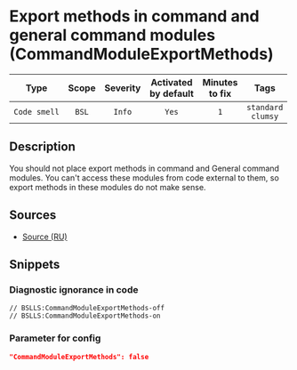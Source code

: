 # Export methods in command and general command modules (CommandModuleExportMethods)

|      Type      |    Scope    |     Severity     |    Activated<br>by default    |    Minutes<br>to fix    |             Tags             |
|:-------------:|:-----------------------------:|:----------------:|:------------------------------:|:-----------------------------------:|:----------------------------:|
| `Code smell` |             `BSL`             | `Info` |              `Yes`              |                 `1`                 |    `standard`<br>`clumsy`    |

<!-- Блоки выше заполняются автоматически, не трогать -->
## Description

You should not place export methods in command and General command modules. You can't access these modules from code external to them, so export methods in these modules do not make sense.

## Sources

* [Source (RU)](https://its.1c.ru/db/v8std/content/544/hdoc)

## Snippets

<!-- Блоки ниже заполняются автоматически, не трогать -->
### Diagnostic ignorance in code

```bsl
// BSLLS:CommandModuleExportMethods-off
// BSLLS:CommandModuleExportMethods-on
```

### Parameter for config

```json
"CommandModuleExportMethods": false
```
